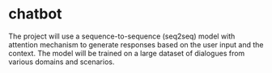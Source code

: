 # chatbot
The project will use a sequence-to-sequence (seq2seq) model with attention mechanism to generate responses based on the user input and the context. The model will be trained on a large dataset of dialogues from various domains and scenarios.
